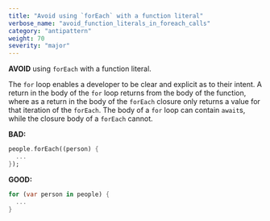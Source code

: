 ```yaml
---
title: "Avoid using `forEach` with a function literal"
verbose_name: "avoid_function_literals_in_foreach_calls"
category: "antipattern"
weight: 70
severity: "major"
---
```

**AVOID** using `forEach` with a function literal.

The `for` loop enables a developer to be clear and explicit as to their intent.
A return in the body of the `for` loop returns from the body of the function,
where as a return in the body of the `forEach` closure only returns a value
for that iteration of the `forEach`. The body of a `for` loop can contain
`await`s, while the closure body of a `forEach` cannot.

**BAD:**
```dart
people.forEach((person) {
  ...
});
```

**GOOD:**
```dart
for (var person in people) {
  ...
}
```


